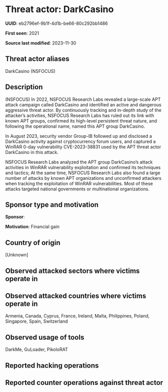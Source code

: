 # Threat actor: DarkCasino

**UUID**: eb2796ef-9b1f-4d1b-be66-80c292bb1486

**First seen**: 2021

**Source last modified**: 2023-11-30

## Threat actor aliases

DarkCasino (NSFOCUS)

## Description

(NSFOCUS) In 2022, NSFOCUS Research Labs revealed a large-scale APT attack campaign called DarkCasino and identified an active and dangerous aggressive threat actor. By continuously tracking and in-depth study of the attacker’s activities, NSFOCUS Research Labs has ruled out its link with known APT groups, confirmed its high-level persistent threat nature, and following the operational name, named this APT group DarkCasino.

In August 2023, security vendor Group-IB followed up and disclosed a DarkCasino activity against cryptocurrency forum users, and captured a WinRAR 0-day vulnerability CVE-2023-38831 used by the APT threat actor DarkCasino in this attack.

NSFOCUS Research Labs analyzed the APT group DarkCasino’s attack activities in WinRAR vulnerability exploitation and confirmed its techniques and tactics; At the same time, NSFOCUS Research Labs also found a large number of attacks by known APT organizations and unconfirmed attackers when tracking the exploitation of WinRAR vulnerabilities. Most of these attacks targeted national governments or multinational organizations.

## Sponsor type and motivation

**Sponsor**: 

**Motivation**: Financial gain


## Country of origin

[Unknown]

## Observed attacked sectors where victims operate in



## Observed attacked countries where victims operate in

Armenia, Canada, Cyprus, France, Ireland, Malta, Philippines, Poland, Singapore, Spain, Switzerland

## Observed usage of tools

DarkMe, GuLoader, PikoloRAT

## Reported hacking operations



## Reported counter operations against threat actor





